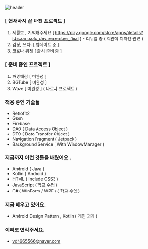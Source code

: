 ![header](https://capsule-render.vercel.app/api?type=wave&color=gradient&height=250&section=header&text=안녕하세요%20%20👋&fontSize=60&fontAlignY=35)


### [ 현재까지 끝 마친 프로젝트 ] 

1. 세월호 , 기억해주세요 [ https://play.google.com/store/apps/details?id=com.solo_dev.remember_final ] - 리뉴얼 중 ( 직관적 디자인 관련 )
2. 감성, 쓰다. [ 업데이트 중 ]
3. 코로나 위젯 [ 출시 준비 중 ]

### [ 준비 중인 프로젝트 ]

1. 깨랑깨랑 [ 미완성 ]
2. BGTube [ 미완성 ]
3. Wave [ 미완성 ] ( 나르샤 프로젝트 )

### 적용 중인 기술들

- Retrofit2
- Gson
- Firebase
- DAO ( Data Access Object )
- DTO ( Data Transfer Object )
- Navigation Fragment ( Jetpack )
- Background Service ( With WindowManager )

### 지금까지 이런 것들을 배웠어요 .

- Android ( Java )
- Kotlin ( Android )
- HTML ( include CSS3 )
- JavaScript ( 학교 수업 )
- C# ( WinForm / WPF ) ( 학교 수업 )

### 지금 배우고 있어요.

- Android Design Pattern , Kotlin ( 개인 과제 )

### 이리로 연락주세요.

- ydh665566@naver.com


